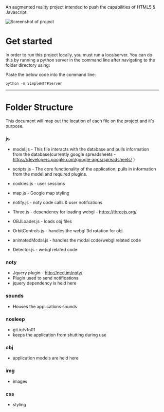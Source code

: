 An augmented reality project intended to push the capabilities of HTML5 & Javascript. 

![Screenshot of project](http://imgur.com/a/15v76)

# Get started 
In order to run this project locally, you must run a localserver. You can do this by running a python server in the command line after navigating to the folder directory using: 

Paste the below code into the command line: 

```
python -m SimpleHTTPServer
```

---

# Folder Structure 

This document will map out the location of each file on the project and it's purpose. 

### js
- model.js - This file interacts with the database and pulls information from the database(currently google spreadsheets - https://developers.google.com/google-apps/spreadsheets/ )
- scripts.js - The core functionality of the application, pulls in information from the model and required plugins. 
- cookies.js - user sessions
- map.js - Google map styling
- notify.js - noty code calls & user notifcations


- Three.js - dependency for loading webgl - https://threejs.org/
- OBJLoader.js - loads obj files
- OrbitControls.js - handles the webgl 3d rotation for obj
- animatedModal.js - handles the modal code/webgl related code
- Detector.js - webgl related code

### noty 
- Jquery plugin - http://ned.im/noty/
- Plugin used to send notifications 
- jquery dependency is held here 

### sounds
- Houses the applications sounds

### nosleep
- git.io/vfn01
- keeps the application from shutting during use

### obj 
- application models are held here

### img
- images

### css 
- styling 
